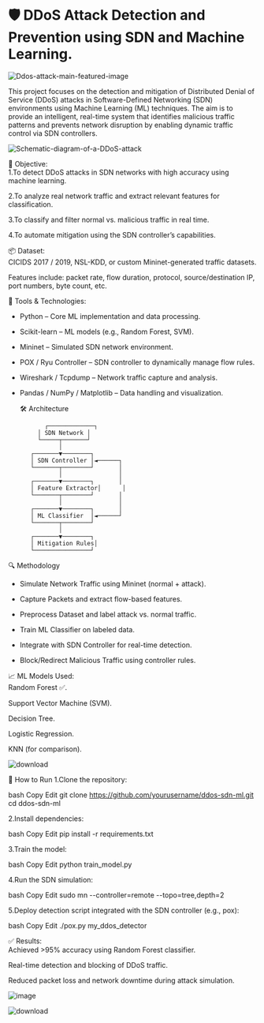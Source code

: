 # 🛡️ DDoS Attack Detection and Prevention using SDN and Machine Learning.


![Ddos-attack-main-featured-image](https://github.com/user-attachments/assets/f65ce92f-1c3e-40bd-a7b0-2d74b0611161)   


This project focuses on the detection and mitigation of Distributed Denial of Service (DDoS) attacks in Software-Defined Networking (SDN) environments using Machine Learning (ML) techniques. The aim is to provide an intelligent, real-time system that identifies malicious traffic patterns and prevents network disruption by enabling dynamic traffic control via SDN controllers.



![Schematic-diagram-of-a-DDoS-attack](https://github.com/user-attachments/assets/9e3e2209-8467-4f65-b97e-d208111570f7)



🎯 Objective:    
1.To detect DDoS attacks in SDN networks with high accuracy using machine learning.

2.To analyze real network traffic and extract relevant features for classification.

3.To classify and filter normal vs. malicious traffic in real time.

4.To automate mitigation using the SDN controller’s capabilities.


📦 Dataset:     
CICIDS 2017 / 2019, NSL-KDD, or custom Mininet-generated traffic datasets.

Features include: packet rate, flow duration, protocol, source/destination IP, port numbers, byte count, etc.


🧰 Tools & Technologies:     
* Python – Core ML implementation and data processing.

* Scikit-learn – ML models (e.g., Random Forest, SVM).

* Mininet – Simulated SDN network environment.

* POX / Ryu Controller – SDN controller to dynamically manage flow rules.

* Wireshark / Tcpdump – Network traffic capture and analysis.

* Pandas / NumPy / Matplotlib – Data handling and visualization.


  🛠️ Architecture

             ┌─────────────┐
           │ SDN Network │
           └─────┬───────┘
                 │
         ┌───────▼────────┐
         │ SDN Controller │◄──────┐
         └───────┬────────┘       │
                 │                │
         ┌───────▼────────┐       │
         │ Feature Extractor│      │
         └───────┬────────┘       │
                 │                │
         ┌───────▼────────┐       │
         │ ML Classifier  │◄──────┘
         └───────┬────────┘
                 │
         ┌───────▼────────┐
         │ Mitigation Rules│
         └────────────────┘

  
🔍 Methodology
* Simulate Network Traffic using Mininet (normal + attack).

* Capture Packets and extract flow-based features.

* Preprocess Dataset and label attack vs. normal traffic.

* Train ML Classifier on labeled data.

* Integrate with SDN Controller for real-time detection.

* Block/Redirect Malicious Traffic using controller rules.


📈 ML Models Used:  
Random Forest ✅.

Support Vector Machine (SVM).

Decision Tree.

Logistic Regression.

KNN (for comparison).


![download](https://github.com/user-attachments/assets/b86fda91-7d16-49be-a012-9c752c7e7d64)




🚀 How to Run
1.Clone the repository:

bash
Copy
Edit
git clone https://github.com/yourusername/ddos-sdn-ml.git
cd ddos-sdn-ml

2.Install dependencies:

bash
Copy
Edit
pip install -r requirements.txt

3.Train the model:

bash
Copy
Edit
python train_model.py

4.Run the SDN simulation:

bash
Copy
Edit
sudo mn --controller=remote --topo=tree,depth=2

5.Deploy detection script integrated with the SDN controller (e.g., pox):

bash
Copy
Edit
./pox.py my_ddos_detector



✅ Results:   
Achieved >95% accuracy using Random Forest classifier.

Real-time detection and blocking of DDoS traffic.

Reduced packet loss and network downtime during attack simulation.


![image](https://github.com/user-attachments/assets/39613cf6-b494-4252-9041-e423d960b5b1)



![download](https://github.com/user-attachments/assets/8fd040e7-9c94-4aca-8699-f87579caadef)





